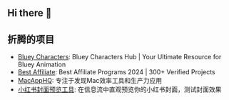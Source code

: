 ## Hi there 👋


## 折腾的项目

- [Bluey Characters](https://www.buleycharacters.org): Bluey Characters Hub | Your Ultimate Resource for Bluey Animation
- [Best Affiliate](https://www.bestaffiliate.link): Best Affiliate Programs 2024 | 300+ Verified Projects
- [MacAppHQ](https://www.macapphq.com): 专注于发现Mac效率工具和生产力应用
- [小红书封面预览工具](https://www.macapphq.com): 在信息流中直观预览你的小红书封面，测试封面效果
